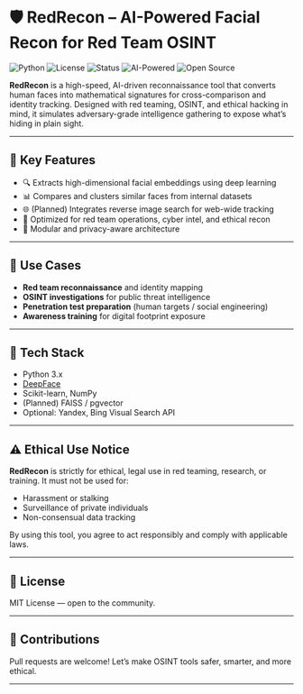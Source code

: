 # 🛡️ **RedRecon** – AI-Powered Facial Recon for Red Team OSINT

![Python](https://img.shields.io/badge/Python-3.8%2B-blue.svg)
![License](https://img.shields.io/badge/License-MIT-green.svg)
![Status](https://img.shields.io/badge/Status-Alpha-red.svg)
![AI-Powered](https://img.shields.io/badge/Built%20With-AI%20%26%20DeepFace-ff69b4.svg)
![Open Source](https://img.shields.io/badge/Open--Source-Yes-brightgreen.svg)

**RedRecon** is a high-speed, AI-driven reconnaissance tool that converts human faces into mathematical signatures for cross-comparison and identity tracking. Designed with red teaming, OSINT, and ethical hacking in mind, it simulates adversary-grade intelligence gathering to expose what’s hiding in plain sight.

---

## 🧠 Key Features

- 🔍 Extracts high-dimensional facial embeddings using deep learning
- 📊 Compares and clusters similar faces from internal datasets
- 🌐 (Planned) Integrates reverse image search for web-wide tracking
- 🎯 Optimized for red team operations, cyber intel, and ethical recon
- 🔐 Modular and privacy-aware architecture

---

## 🧰 Use Cases

- **Red team reconnaissance** and identity mapping
- **OSINT investigations** for public threat intelligence
- **Penetration test preparation** (human targets / social engineering)
- **Awareness training** for digital footprint exposure

---

## 🧠 Tech Stack

- Python 3.x
- [DeepFace](https://github.com/serengil/deepface)
- Scikit-learn, NumPy
- (Planned) FAISS / pgvector
- Optional: Yandex, Bing Visual Search API

---

## ⚠️ Ethical Use Notice

**RedRecon** is strictly for ethical, legal use in red teaming, research, or training. It must not be used for:
- Harassment or stalking
- Surveillance of private individuals
- Non-consensual data tracking

By using this tool, you agree to act responsibly and comply with applicable laws.

---

## 📄 License

MIT License — open to the community.

---

## 🙌 Contributions

Pull requests are welcome! Let’s make OSINT tools safer, smarter, and more ethical.

---
